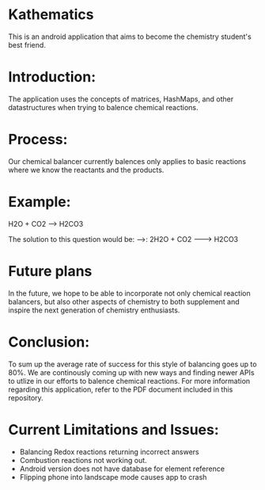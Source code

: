 # Kathematics
This is an android application that aims to become the chemistry student's best friend.

# Introduction:
The application uses the concepts of matrices, HashMaps, and other datastructures when trying to balence chemical reactions.

# Process:
Our chemical balancer currently balences only applies to basic reactions where we know the reactants and the products.
 
# Example:
 H2O + CO2 --> H2CO3

 The solution to this question would be:
 -->: 2H2O + CO2 ---> H2CO3

# Future plans
In the future, we hope to be able to incorporate not only chemical reaction balancers, but also other aspects of chemistry to both supplement and inspire the next generation of chemistry enthusiasts.

# Conclusion:
To sum up the average rate of success for this style of balancing goes up to 80%. We are continously coming up with new ways and finding newer APIs to utlize in our efforts to balence chemical reactions. For more information regarding this application, refer to the PDF document included in this repository.

# Current Limitations and Issues:
- Balancing Redox reactions returning incorrect answers
- Combustion reactions not working out.
- Android version does not have database for element reference
- Flipping phone into landscape mode causes app to crash
